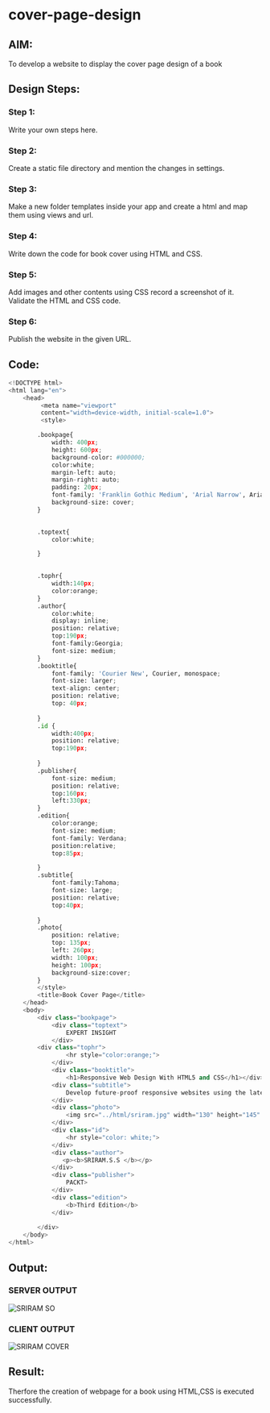 # cover-page-design
## AIM:
To develop a website to display the cover page design of a book

## Design Steps:
### Step 1:
Write your own steps here.

### Step 2:
Create a static file directory and mention the changes in settings.

### Step 3:
Make a new folder templates inside your app and create a html and map them using views and url.

### Step 4:
Write down the code for book cover using HTML and CSS.

### Step 5:
Add images and other contents using CSS record a screenshot of it. Validate the HTML and CSS code.

### Step 6:
Publish the website in the given URL.

## Code:
```python
<!DOCTYPE html>
<html lang="en">
    <head>
         <meta name="viewport" 
         content="width=device-width, initial-scale=1.0">
         <style>

        .bookpage{
            width: 400px;
            height: 600px;
            background-color: #000000;
            color:white;
            margin-left: auto;
            margin-right: auto;
            padding: 20px;
            font-family: 'Franklin Gothic Medium', 'Arial Narrow', Arial, sans-serif;
            background-size: cover;
        }
            

        .toptext{
            color:white;

        }

        
        .tophr{
            width:140px;
            color:orange;
        }
        .author{
            color:white;
            display: inline;
            position: relative;
            top:190px;
            font-family:Georgia;
            font-size: medium;
        }
        .booktitle{
            font-family: 'Courier New', Courier, monospace;
            font-size: larger;
            text-align: center;
            position: relative;
            top: 40px;
        
        }
        .id {
            width:400px;
            position: relative;
            top:190px;
            
        }
        .publisher{
            font-size: medium;
            position: relative;
            top:160px;
            left:330px;
        }
        .edition{
            color:orange;
            font-size: medium;
            font-family: Verdana;
            position:relative;
            top:85px;

        }
        .subtitle{
            font-family:Tahoma;
            font-size: large;
            position: relative;
            top:40px;
            
        }
        .photo{
            position: relative;
            top: 135px;
            left: 260px;
            width: 100px;
            height: 100px;
            background-size:cover;
        }
        </style>
        <title>Book Cover Page</title>
    </head>
    <body>
        <div class="bookpage">
            <div class="toptext">
                EXPERT INSIGHT
            </div>
        <div class="tophr">
                <hr style="color:orange;">
            </div>
            <div class="booktitle">
                <h1>Responsive Web Design With HTML5 and CSS</h1></div>
            <div class="subtitle">
                Develop future-proof responsive websites using the latest HTML5 and CSS Techniques
            </div>
            <div class="photo">
                <img src="../html/sriram.jpg" width="130" height="145" alt="">
            </div>
            <div class="id">
                <hr style="color: white;">
            </div>
            <div class="author">
               <p><b>SRIRAM.S.S </b></p>
            </div>
            <div class="publisher">
                PACKT>
            </div>
            <div class="edition">
                <b>Third Edition</b>
            </div>
            
        </div>
    </body>
</html>
```
## Output:
### SERVER OUTPUT
![SRIRAM SO](https://github.com/sriramss4880/cover-page-design/assets/120554177/9522de0a-c54f-48df-9330-97eff54387ef)

### CLIENT OUTPUT

![SRIRAM COVER](https://github.com/sriramss4880/cover-page-design/assets/120554177/9c13b575-c6a3-4d10-b3d2-51a3c42d8390)

## Result:
Therfore the creation of webpage for a book using HTML,CSS is executed successfully.
